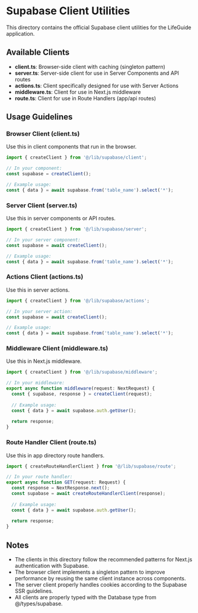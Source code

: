 # Supabase Client Utilities

This directory contains the official Supabase client utilities for the LifeGuide application.

## Available Clients

- **client.ts**: Browser-side client with caching (singleton pattern)
- **server.ts**: Server-side client for use in Server Components and API routes
- **actions.ts**: Client specifically designed for use with Server Actions
- **middleware.ts**: Client for use in Next.js middleware
- **route.ts**: Client for use in Route Handlers (app/api routes)

## Usage Guidelines

### Browser Client (client.ts)

Use this in client components that run in the browser.

```typescript
import { createClient } from '@/lib/supabase/client';

// In your component:
const supabase = createClient();

// Example usage:
const { data } = await supabase.from('table_name').select('*');
```

### Server Client (server.ts)

Use this in server components or API routes.

```typescript
import { createClient } from '@/lib/supabase/server';

// In your server component:
const supabase = await createClient();

// Example usage:
const { data } = await supabase.from('table_name').select('*');
```

### Actions Client (actions.ts)

Use this in server actions.

```typescript
import { createClient } from '@/lib/supabase/actions';

// In your server action:
const supabase = await createClient();

// Example usage:
const { data } = await supabase.from('table_name').select('*');
```

### Middleware Client (middleware.ts)

Use this in Next.js middleware.

```typescript
import { createClient } from '@/lib/supabase/middleware';

// In your middleware:
export async function middleware(request: NextRequest) {
  const { supabase, response } = createClient(request);
  
  // Example usage:
  const { data } = await supabase.auth.getUser();
  
  return response;
}
```

### Route Handler Client (route.ts)

Use this in app directory route handlers.

```typescript
import { createRouteHandlerClient } from '@/lib/supabase/route';

// In your route handler:
export async function GET(request: Request) {
  const response = NextResponse.next();
  const supabase = await createRouteHandlerClient(response);
  
  // Example usage:
  const { data } = await supabase.auth.getUser();
  
  return response;
}
```

## Notes

- The clients in this directory follow the recommended patterns for Next.js authentication with Supabase.
- The browser client implements a singleton pattern to improve performance by reusing the same client instance across components.
- The server client properly handles cookies according to the Supabase SSR guidelines.
- All clients are properly typed with the Database type from @/types/supabase. 